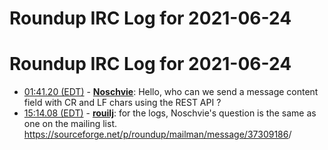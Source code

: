 # Roundup IRC Log for 2021-06-24 #
# Roundup IRC Log for 2021-06-24
* <a href="#01:41.20" id="01:41.20">01:41.20 (EDT)</a> - __[Noschvie](https://github.com/Noschvie)__: Hello, who can we send a message content field with CR and LF chars using the REST API ?
* <a href="#15:14.08" id="15:14.08">15:14.08 (EDT)</a> - __[rouilj](https://github.com/rouilj)__: for the logs, Noschvie's question is the same as one on the mailing list. <https://sourceforge.net/p/roundup/mailman/message/37309186>/
